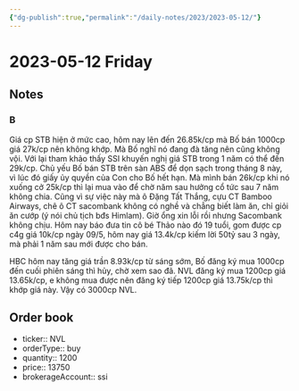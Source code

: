 ```yaml
---
{"dg-publish":true,"permalink":"/daily-notes/2023/2023-05-12/"}
---
```


# 2023-05-12 Friday

## Notes

### B

Giá cp STB hiện ở mức cao, hôm nay lên đến 26.85k/cp mà Bố bán 1000cp giá 27k/cp nên không khớp. Mà Bố nghĩ nó đang đà tăng nên cũng không vội. Với lại tham khảo thấy SSI khuyến nghị giá STB trong 1 năm có thể đến 29k/cp.
Chủ yếu Bố bán STB trên sàn ABS để dọn sạch trong tháng 8 này, vì lúc đó giấy ủy quyền của Con cho Bố hết hạn. Mà mình bán 26k/cp khi nó xuống cở 25k/cp thì lại mua vào để chờ năm sau hưởng cổ tức sau 7 năm không chia. Cũng vì sự việc này mà ô Đặng Tất Thắng, cựu CT Bamboo Airways, chê ô CT sacombank không có nghề và chẳng biết làm ăn, chỉ giỏi ăn cướp (ý nói chủ tịch bđs Himlam). Giờ ổng xin lỗi rồi nhưng Sacombank không chịu.
Hôm nay báo đưa tin cô bé Thảo nào đó 19 tuổi, gom được cp c4g giá 10k/cp ngày 09/5, hôm nay giá 13.4k/cp kiếm lời 50tỷ sau 3 ngày, mà phải 1 năm sau mới được cho bán.

HBC hôm nay tăng giá trần 8.93k/cp từ sáng sớm, Bố đăng ký mua 1000cp đến cuối phiên sáng thì hủy, chờ xem sao đã.
NVL đăng ký mua 1200cp giá 13.65k/cp, e không mua được nên đăng ký tiếp 1200cp giá 13.75k/cp thì khớp giá này. Vậy có 3000cp NVL.

## Order book

- ticker:: NVL
- orderType:: buy
- quantity:: 1200
- price:: 13750
- brokerageAccount:: ssi
